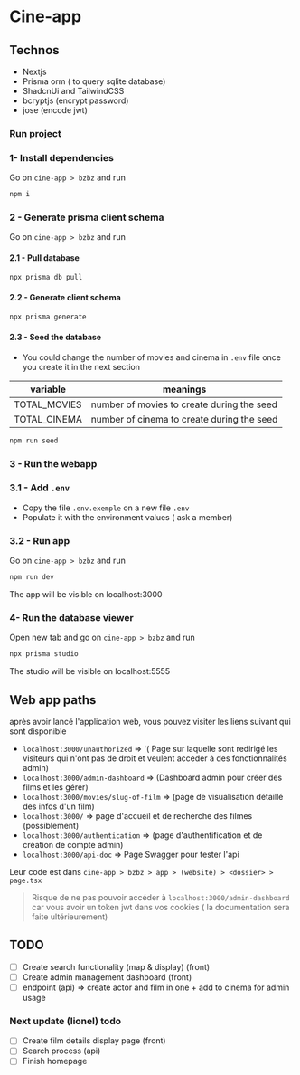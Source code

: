 # Cine-app

## Technos

- Nextjs
- Prisma orm ( to query sqlite database)
- ShadcnUi and TailwindCSS
- bcryptjs (encrypt password)
- jose (encode jwt)

### Run project

### 1- Install dependencies

Go on `cine-app > bzbz` and run 

```bash
npm i
```

### 2 - Generate prisma client schema

Go on `cine-app > bzbz` and run 

#### 2.1 - Pull database

```bash
npx prisma db pull
```

#### 2.2 - Generate client schema

```bash
npx prisma generate
```


#### 2.3 - Seed the database

- You could change the number of movies and cinema in `.env` file once you create it in the next section

|variable|meanings|
|--------|--------|
|TOTAL_MOVIES| number of movies to create during the seed|
|TOTAL_CINEMA| number of cinema to create during the seed|



```bash
npm run seed
```



### 3 - Run the webapp

### 3.1 - Add `.env`

- Copy the file `.env.exemple` on a new file `.env` 
- Populate it with the environment values ( ask a member)

### 3.2 - Run app

Go on `cine-app > bzbz` and run 

```bash
npm run dev
```

The app will be visible on localhost:3000


### 4- Run the database viewer


Open new tab and go on `cine-app > bzbz` and run 

```bash
npx prisma studio
```

The studio will be visible on localhost:5555

## Web app paths

après avoir lancé l'application web, vous pouvez visiter les liens suivant qui sont disponible

- `localhost:3000/unauthorized` => '( Page sur laquelle sont redirigé les visiteurs qui n'ont pas de droit et veulent acceder à des fonctionnalités admin)
- `localhost:3000/admin-dashboard` => (Dashboard admin pour créer des films et les gérer)
- `localhost:3000/movies/slug-of-film` => (page de visualisation détaillé des infos d'un film)
- `localhost:3000/` => page d'accueil et de recherche des filmes (possiblement)
- `localhost:3000/authentication` => (page d'authentification et de création de compte admin)
- `localhost:3000/api-doc` => Page Swagger pour tester l'api

Leur code est dans `cine-app > bzbz > app > (website) > <dossier> > page.tsx`

> Risque de ne pas pouvoir accéder à `localhost:3000/admin-dashboard` car vous avoir un token jwt dans vos cookies ( la documentation sera faite ultérieurement)

## TODO

- [ ] Create search functionality (map & display) (front)
- [ ] Create admin management dashboard (front)
- [ ] endpoint (api) => create actor and film in one + add to cinema for admin usage

### Next update (lionel) todo

- [ ] Create film details display page (front)
- [ ] Search process (api)
- [ ] Finish homepage
